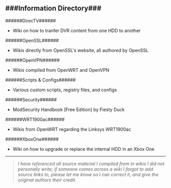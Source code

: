 ###Information Directory###
---
######DirecTV######
- Wiki on how to tranfer DVR content from one HDD to another

######OpenSSL######
- Wikis directly from OpenSSL's website, all authored by OpenSSL

######OpenVPN######
- Wikis compiled from OpenWRT and OpenVPN

######Scripts & Configs######
- Various custom scripts, registry files, and configs 

######Security######
- ModSecurity Handbook [Free Edition] by Fiesty Duck
 
######WRT1900ac######
- Wikis from OpenWRT regarding the Linksys WRT1900ac

######XboxOne######
- Wiki on how to upgrade or replace the internal HDD in an Xbox One


---
> _I have referenced all source material I compiled from in wikis I did not personally write; if someone comes across a wiki I forgot
> to add source links to, please let me know so I can correct it, and give the original authors their credit._
